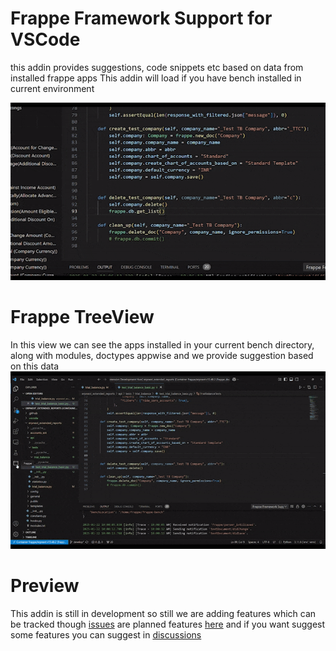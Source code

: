 # Frappe Framework Support for VSCode
this addin provides suggestions, code snippets etc  based on data from installed frappe apps
This addin will load if you have bench installed in current environment

![Intellisense](gif/frappe_intellisense.gif)

# Frappe TreeView
In this view we can see the apps installed in your current bench directory, along with modules, doctypes appwise and we provide suggestion based on this data
![Tree View](gif/frappe_tree_view.gif)


# Preview
This addin is still in development so still we are adding features which can be tracked though [issues](https://github.com/saivineeth100/frappe-vscode/issues) are planned features [here](https://github.com/users/saivineeth100/projects/1) and if you want suggest some features you can suggest in [discussions](https://github.com/saivineeth100/frappe-vscode/discussions/categories/ideas)
